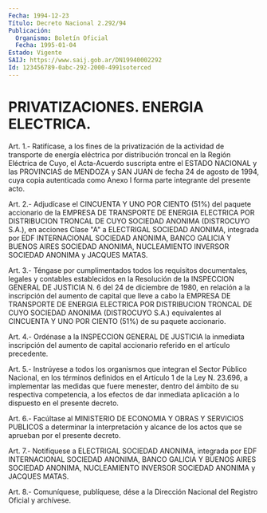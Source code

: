 ```yaml
---
Fecha: 1994-12-23
Título: Decreto Nacional 2.292/94
Publicación:
  Organismo: Boletín Oficial
  Fecha: 1995-01-04
Estado: Vigente
SAIJ: https://www.saij.gob.ar/DN19940002292
Id: 123456789-0abc-292-2000-4991soterced
---
```

# PRIVATIZACIONES. ENERGIA ELECTRICA.

<a id="1"></a>
Art.  1.-  Ratifícase,  a  los fines de la privatización de la actividad  de  transporte  de energía  eléctrica  por  distribución troncal en la Región Eléctrica  de  Cuyo, el Acta-Acuerdo suscripta entre el ESTADO NACIONAL y las PROVINCIAS  de MENDOZA y SAN JUAN de fecha  24 de agosto de 1994, cuya copia autenticada  como  Anexo  I forma parte integrante del presente acto.

<a id="2"></a>
Art.  2.-  Adjudícase el CINCUENTA Y UNO  POR CIENTO (51%) del paquete  accionario    de  la  EMPRESA  DE  TRANSPORTE  DE  ENERGIA ELECTRICA  POR  DISTRIBUCION   TRONCAL  DE  CUYO  SOCIEDAD  ANONIMA (DISTROCUYO S.A.), en acciones  Clase  "A"  a  ELECTRIGAL  SOCIEDAD ANONIMA,  integrada  por  EDF INTERNACIONAL SOCIEDAD ANONIMA, BANCO GALICIA  Y  BUENOS AIRES SOCIEDAD  ANONIMA,  NUCLEAMIENTO  INVERSOR SOCIEDAD ANONIMA y JACQUES MATAS.

<a id="3"></a>
Art.  3.-  Téngase  por  cumplimentados   todos los requisitos documentales, legales y contables establecidos  en la Resolución de la  INSPECCION  GENERAL  DE  JUSTICIA N. 6 del 24 de  diciembre  de 1980,  en relación a la inscripción  del  aumento  de  capital  que lleve a  cabo  la  EMPRESA  DE  TRANSPORTE DE ENERGIA ELECTRICA POR DISTRIBUCION  TRONCAL DE CUYO SOCIEDAD  ANONIMA  (DISTROCUYO  S.A.) equivalentes al  CINCUENTA  Y  UNO  POR  CIENTO (51%) de su paquete accionario.

<a id="4"></a>
Art.  4.-  Ordénase  a  la  INSPECCION GENERAL  DE JUSTICIA la inmediata inscripción del aumento  de  capital  accionario referido en el artículo precedente.

<a id="5"></a>
Art.  5.-  Instrúyese  a todos  los organismos que integran el Sector Público Nacional, en los  términos  definidos en el Artículo 1  de  la  Ley  N.  23.696,  a  implementar las medidas  que  fuere menester, dentro del ámbito de su  respectiva  competencia,  a  los efectos  de  dar inmediata aplicación a lo dispuesto en el presente decreto.

<a id="6"></a>
Art.  6.-  Facúltase  al  MINISTERIO    DE  ECONOMIA Y OBRAS Y SERVICIOS PUBLICOS a determinar la interpretación  y alcance de los actos que se aprueban por el presente decreto.

<a id="7"></a>
Art. 7.- Notifíquese a ELECTRIGAL SOCIEDAD ANONIMA, integrada por EDF  INTERNACIONAL  SOCIEDAD  ANONIMA,  BANCO  GALICIA Y BUENOS AIRES  SOCIEDAD ANONIMA, NUCLEAMIENTO INVERSOR SOCIEDAD  ANONIMA  y JACQUES MATAS.

<a id="8"></a>
Art. 8.- Comuníquese, publíquese, dése a la Dirección Nacional del Registro Oficial y archívese.